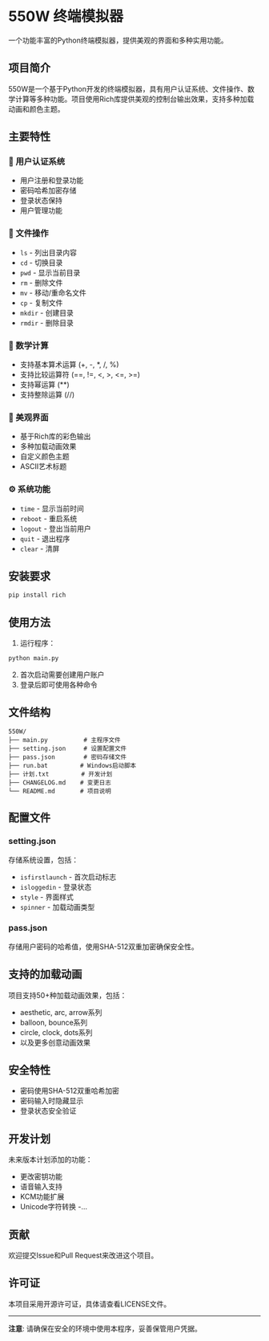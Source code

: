 # 550W 终端模拟器

一个功能丰富的Python终端模拟器，提供美观的界面和多种实用功能。

## 项目简介

550W是一个基于Python开发的终端模拟器，具有用户认证系统、文件操作、数学计算等多种功能。项目使用Rich库提供美观的控制台输出效果，支持多种加载动画和颜色主题。

## 主要特性

### 🔐 用户认证系统
- 用户注册和登录功能
- 密码哈希加密存储
- 登录状态保持
- 用户管理功能

### 📁 文件操作
- `ls` - 列出目录内容
- `cd` - 切换目录
- `pwd` - 显示当前目录
- `rm` - 删除文件
- `mv` - 移动/重命名文件
- `cp` - 复制文件
- `mkdir` - 创建目录
- `rmdir` - 删除目录

### 🧮 数学计算
- 支持基本算术运算 (+, -, *, /, %)
- 支持比较运算符 (==, !=, <, >, <=, >=)
- 支持幂运算 (**)
- 支持整除运算 (//)

### 🎨 美观界面
- 基于Rich库的彩色输出
- 多种加载动画效果
- 自定义颜色主题
- ASCII艺术标题

### ⚙️ 系统功能
- `time` - 显示当前时间
- `reboot` - 重启系统
- `logout` - 登出当前用户
- `quit` - 退出程序
- `clear` - 清屏

## 安装要求

```bash
pip install rich
```

## 使用方法

1. 运行程序：
```bash
python main.py
```

2. 首次启动需要创建用户账户
3. 登录后即可使用各种命令

## 文件结构

```
550W/
├── main.py          # 主程序文件
├── setting.json     # 设置配置文件
├── pass.json        # 密码存储文件
├── run.bat         # Windows启动脚本
├── 计划.txt         # 开发计划
├── CHANGELOG.md    # 变更日志
└── README.md       # 项目说明
```

## 配置文件

### setting.json
存储系统设置，包括：
- `isfirstlaunch` - 首次启动标志
- `isloggedin` - 登录状态
- `style` - 界面样式
- `spinner` - 加载动画类型

### pass.json
存储用户密码的哈希值，使用SHA-512双重加密确保安全性。

## 支持的加载动画

项目支持50+种加载动画效果，包括：
- aesthetic, arc, arrow系列
- balloon, bounce系列
- circle, clock, dots系列
- 以及更多创意动画效果

## 安全特性

- 密码使用SHA-512双重哈希加密
- 密码输入时隐藏显示
- 登录状态安全验证

## 开发计划

未来版本计划添加的功能：
- 更改密钥功能
- 语音输入支持
- KCM功能扩展
- Unicode字符转换
-...

## 贡献

欢迎提交Issue和Pull Request来改进这个项目。

## 许可证

本项目采用开源许可证，具体请查看LICENSE文件。

---

**注意**: 请确保在安全的环境中使用本程序，妥善保管用户凭据。
